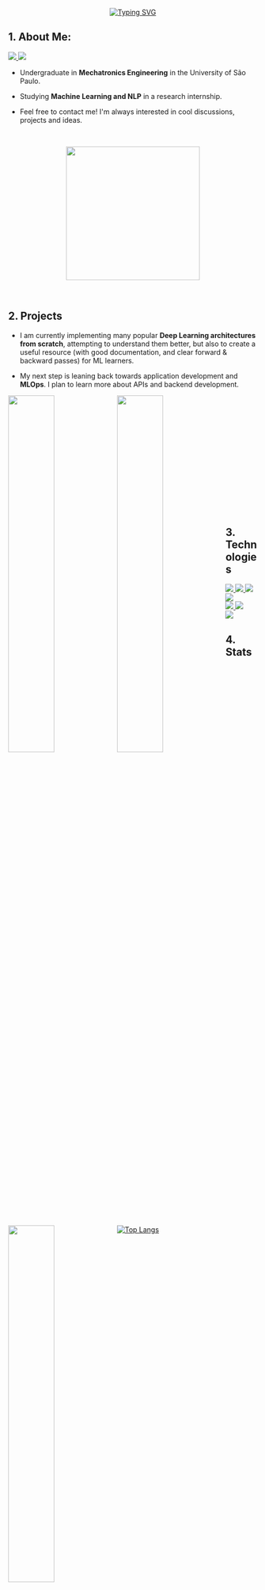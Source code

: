 <p align="center">
<a href="https://github.com/eduardoleao052">
    <img src="https://readme-typing-svg.demolab.com?font=Georgia&size=18&duration=2000&pause=100&color=2C89F7&multiline=true&width=500&height=80&lines=Eduardo+Leitão+da+Cunha+Opice+Leão;Engineering+Student+%7C+ML+Research+Intern+%7C+NLP" alt="Typing SVG" />
</a>
</p>

## 1. About Me:
<a href="https://www.linkedin.com/in/eduardoleao052/">
    <img src="https://img.shields.io/badge/-Linkedin-blue?style=for-the-badge&logo=linkedin">
</a>
<a href="mailto:eduardoleao052@usp.br">
    <img src="https://img.shields.io/badge/-Email-red?style=for-the-badge&logo=gmail&logoColor=white">
</a>

* Undergraduate in __Mechatronics Engineering__ in the University of São Paulo. 

* Studying __Machine Learning and NLP__ in a research internship.

* Feel free to contact me! I'm always interested in cool discussions, projects and ideas.

<br/>

<p align="center">
  <img height=270 align="center" src="https://github-readme-stats.vercel.app/api?username=eduardoleao052&show_icons=true&hide_rank=true&theme=github_dark_dimmed" />
</p>

<br/> 


## 2. Projects
* I am currently implementing many popular __Deep Learning architectures from scratch__, attempting to understand them better, but also to create a useful resource (with good documentation, and clear forward & backward passes) for ML learners.
  
* My next step is leaning back towards application development and __MLOps__. I plan to learn more about APIs and backend development.


<a href="https://github.com/eduardoleao052/Transformer-from-scratch">
<img align = left src="https://github-readme-stats.vercel.app/api/pin/?username=eduardoleao052&repo=Transformer-from-scratch&show_icons=true&hide_border=false&theme=github_dark_dimmed" width = "43%" />
</a>
<a href="https://github.com/eduardoleao052/LSTM-from-scratch">
<img align = left src="https://github-readme-stats.vercel.app/api/pin/?username=eduardoleao052&repo=LSTM-from-scratch&show_icons=true&hide_border=false&theme=github_dark_dimmed" width = "43%" />
</a>
<div height = "10px"></div>
<a href="https://github.com/eduardoleao052/CNN-from-scratch">
<img align = left src="https://github-readme-stats.vercel.app/api/pin/?username=eduardoleao052&repo=CNN-from-scratch&show_icons=true&hide_border=false&theme=github_dark_dimmed" width = "43%" />
</a>

<br>
</br>

<br/><br/><br/><br/><br/><br/><br/><br/><br/><br/><br/>





## 3. Technologies

<a href="https://github.com/eduardoleao052/Transformer-from-scratch.git">
    <img src="https://img.shields.io/badge/Python-FFD43B?style=for-the-badge&logo=python&logoColor=blue">
</a>
<a href="https://github.com/eduardoleao052/CNN-from-scratch.git">
    <img src="https://img.shields.io/badge/Numpy-777BB4?style=for-the-badge&logo=numpy&logoColor=white">
</a>
<a href="https://github.com/eduardoleao052/CNN-from-scratch.git">
    <img src="https://img.shields.io/badge/PyTorch-EE4C2C?style=for-the-badge&logo=pytorch&logoColor=white">
</a>
<a href="https://github.com/eduardoleao052/CNN-from-scratch.git">
    <img src="https://img.shields.io/badge/Pandas-2C2D72?style=for-the-badge&logo=pandas&logoColor=white">
</a>
</br>
<a href="https://github.com/eduardoleao052/CNN-from-scratch.git">
    <img src="https://img.shields.io/badge/scikit_learn-F7931E?style=for-the-badge&logo=scikit-learn&logoColor=white">
</a>
<a href="https://github.com/eduardoleao052/CNN-from-scratch.git">
    <img src="https://img.shields.io/badge/Docker-2CA5E0?style=for-the-badge&logo=docker&logoColor=white">
</a>
</br>
<a href="https://github.com/eduardoleao052/CNN-from-scratch.git">
    <img src="https://img.shields.io/badge/GIT-E44C30?style=for-the-badge&logo=git&logoColor=white">
</a>


## 4. Stats

[![Top Langs](https://github-readme-stats.vercel.app/api/top-langs/?username=eduardoleao052&theme=github_dark_dimmed)](https://github.com/eduardoleao052)
